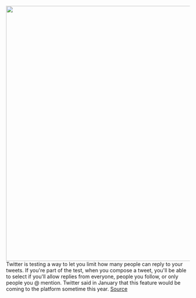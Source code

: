 <img src='https://cdn.vox-cdn.com/thumbor/2vJd9mrhHq5i--ZDPExCWw0UFBs=/0x0:2040x1360/1200x800/filters:focal(857x517:1183x843)/cdn.vox-cdn.com/uploads/chorus_image/image/66821926/acastro_180827_1777_0001.0.jpg' width='700px' /><br/>
Twitter is testing a way to let you limit how many people can reply to your tweets. If you're part of the test, when you compose a tweet, you'll be able to select if you'll allow replies from everyone, people you follow, or only people you @ mention. Twitter said in January that this feature would be coming to the platform sometime this year.
<a href='https://www.theverge.com/2020/5/20/21265090/twitter-testing-limited-replies-tweets-conversations'> Source <a/>